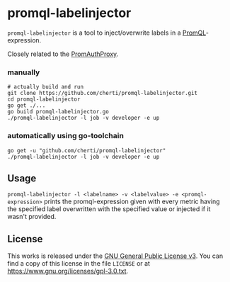 # promql-labelinjector

`promql-labelinjector` is a tool to inject/overwrite labels in a [PromQL](https://prometheus.io/docs/prometheus/latest/querying/basics/)-expression.

Closely related to the [PromAuthProxy](https://github.com/cherti/promauthproxy).

### manually

    # actually build and run
    git clone https://github.com/cherti/promql-labelinjector.git
    cd promql-labelinjector
    go get ./...
    go build promql-labelinjector.go
    ./promql-labelinjector -l job -v developer -e up


### automatically using go-toolchain

    go get -u "github.com/cherti/promql-labelinjector"
    ./promql-labelinjector -l job -v developer -e up

## Usage

`promql-labelinjector -l <labelname> -v <labelvalue> -e <promql-expression>` prints the promql-expression given with every metric having the specified label overwritten with the specified value or injected if it wasn't provided.

## License

This works is released under the [GNU General Public License v3](https://www.gnu.org/licenses/gpl-3.0.txt). You can find a copy of this license in the file `LICENSE` or at https://www.gnu.org/licenses/gpl-3.0.txt.

